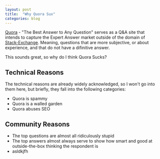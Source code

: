 ```yaml
---
layout: post
title:  "Why Quora Sux"
categories: blog
---
```


[Quora](https://www.quora.com/) - "The Best Answer to Any Question" serves as a Q&A site
that intends to capture the Expert Answer market outside of the domain of
[Stack-Exchange](http://stackexchange.com/). Meaning, questions that are more subjective,
or about experience, and that do not have a difinitive answer.

This sounds great, so why do I think Quora Sucks?

<!--more-->

## Technical Reasons

The technical reasons are already widely acknowledged, so I won't go into them here, but
briefly, they fall into the following categories:

* Quora is spammy
* Quora is a walled garden
* Quora abuses SEO

## Community Reasons

* The top questions are almost all ridiculously stupid
* The top answers almost always serve to show how smart and
  good at outside-the-box thinking the respondent is
* asldkjfh
